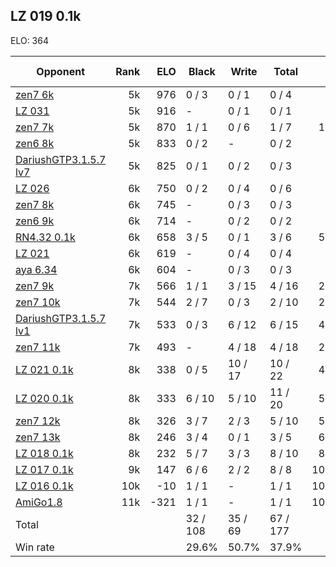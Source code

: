 ## LZ 019 0.1k ##

ELO: 364

Opponent | Rank | ELO | Black | Write | Total | Win rate
---------|-----:|----:|-------|-------|-------|-------:
[zen7 6k](zen7%206k.md) | 5k | 976 | 0 / 3 | 0 / 1 | 0 / 4 | 0.0%
[LZ 031](LZ%20031.md) | 5k | 916 | - | 0 / 1 | 0 / 1 | 0.0%
[zen7 7k](zen7%207k.md) | 5k | 870 | 1 / 1 | 0 / 6 | 1 / 7 | 14.3%
[zen6 8k](zen6%208k.md) | 5k | 833 | 0 / 2 | - | 0 / 2 | 0.0%
[DariushGTP3.1.5.7 lv7](DariushGTP3.1.5.7%20lv7.md) | 5k | 825 | 0 / 1 | 0 / 2 | 0 / 3 | 0.0%
[LZ 026](LZ%20026.md) | 6k | 750 | 0 / 2 | 0 / 4 | 0 / 6 | 0.0%
[zen7 8k](zen7%208k.md) | 6k | 745 | - | 0 / 3 | 0 / 3 | 0.0%
[zen6 9k](zen6%209k.md) | 6k | 714 | - | 0 / 2 | 0 / 2 | 0.0%
[RN4.32 0.1k](RN4.32%200.1k.md) | 6k | 658 | 3 / 5 | 0 / 1 | 3 / 6 | 50.0%
[LZ 021](LZ%20021.md) | 6k | 619 | - | 0 / 4 | 0 / 4 | 0.0%
[aya 6.34](aya%206.34.md) | 6k | 604 | - | 0 / 3 | 0 / 3 | 0.0%
[zen7 9k](zen7%209k.md) | 7k | 566 | 1 / 1 | 3 / 15 | 4 / 16 | 25.0%
[zen7 10k](zen7%2010k.md) | 7k | 544 | 2 / 7 | 0 / 3 | 2 / 10 | 20.0%
[DariushGTP3.1.5.7 lv1](DariushGTP3.1.5.7%20lv1.md) | 7k | 533 | 0 / 3 | 6 / 12 | 6 / 15 | 40.0%
[zen7 11k](zen7%2011k.md) | 7k | 493 | - | 4 / 18 | 4 / 18 | 22.2%
[LZ 021 0.1k](LZ%20021%200.1k.md) | 8k | 338 | 0 / 5 | 10 / 17 | 10 / 22 | 45.5%
[LZ 020 0.1k](LZ%20020%200.1k.md) | 8k | 333 | 6 / 10 | 5 / 10 | 11 / 20 | 55.0%
[zen7 12k](zen7%2012k.md) | 8k | 326 | 3 / 7 | 2 / 3 | 5 / 10 | 50.0%
[zen7 13k](zen7%2013k.md) | 8k | 246 | 3 / 4 | 0 / 1 | 3 / 5 | 60.0%
[LZ 018 0.1k](LZ%20018%200.1k.md) | 8k | 232 | 5 / 7 | 3 / 3 | 8 / 10 | 80.0%
[LZ 017 0.1k](LZ%20017%200.1k.md) | 9k | 147 | 6 / 6 | 2 / 2 | 8 / 8 | 100.0%
[LZ 016 0.1k](LZ%20016%200.1k.md) | 10k | -10 | 1 / 1 | - | 1 / 1 | 100.0%
[AmiGo1.8](AmiGo1.8.md) | 11k | -321 | 1 / 1 | - | 1 / 1 | 100.0%
Total | | | 32 / 108 | 35 / 69 | 67 / 177 | 
Win rate| | | 29.6% | 50.7% | 37.9% | 
